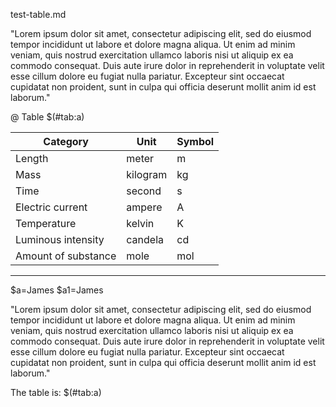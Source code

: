 test-table.md

"Lorem ipsum dolor sit amet, consectetur adipiscing elit, sed do eiusmod tempor
incididunt ut labore et dolore magna aliqua. Ut enim ad minim veniam, quis
nostrud exercitation ullamco laboris nisi ut aliquip ex ea commodo consequat.
Duis aute irure dolor in reprehenderit in voluptate velit esse cillum dolore eu
fugiat nulla pariatur. Excepteur sint occaecat cupidatat non proident, sunt in
culpa qui officia deserunt mollit anim id est laborum."

@ Table $(#tab:a)

  Category             | Unit       | Symbol                                   
  ---------------------|------------|---------------
  Length               | meter      | m
  Mass                 | kilogram   | kg
  Time                 | second     | s  
  Electric current     | ampere     | A  
  Temperature          | kelvin     | K  
  Luminous intensity   | candela    | cd
  Amount of substance  | mole       | mol  
  ---
  $a=James
  $a1=James

"Lorem ipsum dolor sit amet, consectetur adipiscing elit, sed do eiusmod tempor
incididunt ut labore et dolore magna aliqua. Ut enim ad minim veniam, quis
nostrud exercitation ullamco laboris nisi ut aliquip ex ea commodo consequat.
Duis aute irure dolor in reprehenderit in voluptate velit esse cillum dolore eu
fugiat nulla pariatur. Excepteur sint occaecat cupidatat non proident, sunt in
culpa qui officia deserunt mollit anim id est laborum."

The table is: $(#tab:a)
